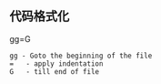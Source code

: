 
代码格式化
-----------
gg=G

```
gg - Goto the beginning of the file
=   - apply indentation
G   - till end of file
```

